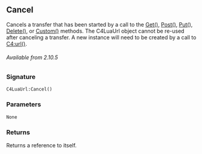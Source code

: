 ## Cancel

Cancels a transfer that has been started by a call to the [Get()][1], [Post()][2], [Put(][3]), [Delete()][4], or [Custom()][5] methods. The C4LuaUrl object cannot be re-used after canceling a transfer.  A new instance will need to be created by a call to [C4:url()][6].

###### Available from 2.10.5


### Signature

`C4LuaUrl:Cancel()`


### Parameters

`None`


### Returns

Returns a reference to itself.

[1]:	https://snap-one.github.io/docs-driverworks-api/#url-interface-get
[2]:	https://snap-one.github.io/docs-driverworks-api/#url-interface-post
[3]:	https://snap-one.github.io/docs-driverworks-api/#url-interface-put
[4]:	https://snap-one.github.io/docs-driverworks-api/#url-interface-delete
[5]:	https://snap-one.github.io/docs-driverworks-api/#url-interface-custom
[6]:	https://snap-one.github.io/docs-driverworks-api/#url-interface